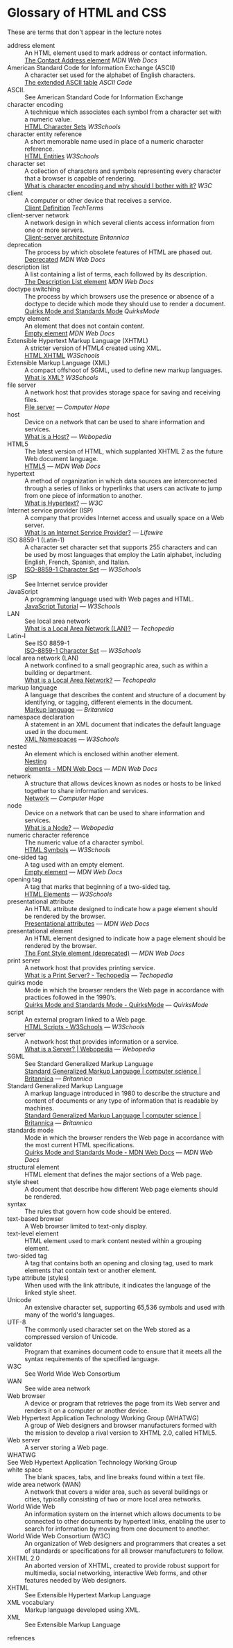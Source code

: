 <h1>Glossary of HTML and CSS</h1>
These are terms that don't appear in the lecture notes

<dl>
<dt>address element</dt><dd>An HTML element used to mark address or contact information.</dd>
<dd><a href="https://developer.mozilla.org/en-US/docs/Web/HTML/Element/address">The Contact Address element</a> <cite>MDN Web Docs</cite></dd>
<dt>American Standard Code for Information Exchange (ASCII)</dt><dd>A character set used for the alphabet of English characters.</dd>
<dd><a href="https://www.ascii-code.com/">The extended ASCII table</a> <cite>ASCII Code</cite></dd>
<dt>ASCII.</dt><dd>See American Standard Code for Information Exchange</dd>
<dt>character encoding</dt><dd>A technique which associates each symbol from a character set with a numeric value.</dd>
<dd><a href="https://www.w3schools.com/charsets/">HTML Character Sets</a> <cite>W3Schools</cite></dd>
<dt>character entity reference</dt><dd>A short memorable name used in place of a numeric character reference.</dd>
<dd><a href="https://www.w3schools.com/html/html_entities.asp">HTML Entities</a> <cite>W3Schools</cite></dd>
<dt>character set </dt><dd>A collection of characters and symbols representing every character that a browser is capable of rendering.</dd>
<dd><a href="https://www.w3.org/International/questions/qa-what-is-encoding">What is character encoding and why should I bother with it?</a> <cite>W3C</cite></dd>
<dt>client</dt><dd>A computer or other device that receives a service.</dd>
<dd><a href="https://techterms.com/definition/client">Client Definition</a> <cite>TechTerms</cite></dd>
<dt>client-server network</dt><dd>A network design in which several clients access information from one or more servers.</dd>
<dd><a href="https://www.britannica.com/technology/client-server-architecture">Client-server architecture</a> <cite>Britannica</cite></dd>
<dt>deprecation</dt><dd>The process by which obsolete features of HTML are phased out.</dd>
<dd><a href="https://developer.mozilla.org/en-US/docs/Glossary/Deprecated">Deprecated</a> <cite>MDN Web Docs</cite></dd>
<dt>description list</dt><dd>A list containing a list of terms, each followed by its description.</dd>
<dd><a href="https://developer.mozilla.org/en-US/docs/Web/HTML/Element/dl">The Description List element</a> <cite>MDN Web Docs</cite></dd>
<dt>doctype switching</dt><dd>The process by which browsers use the presence or absence of a doctype to decide which mode they should use to render a document.</dd>
<dd><a href="https://www.quirksmode.org/css/quirksmode.html">Quirks Mode and Standards Mode</a> <cite>QuirksMode</cite></dd>
<dt>empty element</dt><dd>An element that does not contain content.</dd>
<dd><a href="https://developer.mozilla.org/en-US/docs/Glossary/Empty_element">Empty element</a> <cite>MDN Web Docs</cite></dd>
<dt>Extensible Hypertext Markup Language (XHTML)</dt><dd>A stricter version of HTML4 created using XML.</dd>
<dd><a href="https://www.w3schools.com/html/html_xhtml.asp">HTML XHTML</a> <cite>W3Schools</cite></dd>
<dt>Extensible Markup Language (XML)</dt><dd>A compact offshoot of SGML, used to define new markup languages.</dd>
<dd><a href="https://www.w3schools.com/xml/xml_whatis.asp">What is XML?</a> <cite>W3Schools</cite></dd>
<dt>file server</dt><dd>A network host that provides storage space for saving and receiving files.</dd>
<dd><a href="https://www.computerhope.com/jargon/f/fileserve.htm">File server</a> &mdash; <cite>Computer Hope</cite></dd>
<dt>host</dt><dd>Device on a network that can be used to share information and services.</dd>
<dd><a href="https://www.webopedia.com/definitions/host/">What is a Host?</a> &mdash; <cite>Webopedia</cite></dd>
<dt>HTML5</dt><dd>The latest version of HTML, which supplanted XHTML 2 as the future Web document language.</dd>
<dd><a href="https://developer.mozilla.org/en-US/docs/Web/Guide/HTML/HTML5">HTML5</a> &mdash; <cite>MDN Web Docs</cite></dd>
<dt>hypertext</dt><dd>A method of organization in which data sources are interconnected through a series of links or hyperlinks that users can activate to jump from one piece of information to another.</dd>
<dd><a href="https://www.w3.org/WhatIs.html">What is Hypertext?</a> &mdash; <cite>W3C</cite></dd>
<dt>Internet service provider (ISP)</dt><dd>A company that provides Internet access and usually space on a Web server.</dd>
<dd><a href="https://www.lifewire.com/internet-service-provider-isp-817514">What Is an Internet Service Provider?</a> &mdash; <cite>Lifewire</cite></dd>
<dt>ISO 8859-1 (Latin-1)</dt><dd>A character set character set that supports 255 characters and can be used by most languages that employ the Latin alphabet, including English, French, Spanish, and Italian.</dd>
<dd><a href="https://www.w3schools.com/charsets/ref_html_8859.asp">ISO-8859-1 Character Set</a> &mdash; <cite>W3Schools</cite></dd>
<dt>ISP</dt><dd>See Internet service provider</dd>
<dt>JavaScript</dt><dd>A programming language used with Web pages and HTML.</dd>
<dd><a href="https://www.w3schools.com/js/">JavaScript Tutorial</a> &mdash; <cite>W3Schools</cite></dd>
<dt>LAN</dt><dd>See local area network</dd>
<dd><a href="https://www.techopedia.com/definition/3211/local-area-network-lan">What is a Local Area Network (LAN)?</a> &mdash; <cite>Techopedia</cite></dd>
<dt>Latin-I</dt><dd>See ISO 8859-1</dd>
<dd><a href="https://www.w3schools.com/charsets/ref_html_8859.asp">ISO-8859-1 Character Set</a> &mdash; <cite>W3Schools</cite></dd>
<dt>local area network (LAN)</dt><dd>A network confined to a small geographic area, such as within a building or department.</dd>
<dd><a href="https://www.techopedia.com/definition/3211/local-area-network-lan">What is a Local Area Network?</a> &mdash; <cite>Techopedia</cite></dd>
<dt>markup language</dt><dd>A language that describes the content and structure of a document by identifying, or tagging, different elements in the document.</dd>
<dd><a href="https://www.britannica.com/technology/markup-language">Markup language</a> &mdash; <cite>Britannica</cite></dd>
<dt>namespace declaration</dt><dd>A statement in an XML document that indicates the default language used in the document.</dd> <dd><a href="https://www.w3schools.com/xml/xml_namespaces.asp">XML Namespaces</a> — <cite>W3Schools</cite></dd> <dt>nested</dt><dd>An element which is enclosed within another element.</dd> <dd><a href="https://developer.mozilla.org/en-US/docs/Web/HTML/Element/div#nesting_div_elements">Nesting<div> elements - MDN Web Docs</a> — <cite>MDN Web Docs</cite></dd> <dt>network</dt><dd>A structure that allows devices known as nodes or hosts to be linked together to share information and services.</dd> <dd><a href="https://www.computerhope.com/jargon/n/network.htm">Network</a> — <cite>Computer Hope</cite></dd> <dt>node</dt><dd>Device on a network that can be used to share information and services.</dd> <dd><a href="https://www.webopedia.com/definitions/node/">What is a Node?</a> — <cite>Webopedia</cite></dd> <dt>numeric character reference</dt><dd>The numeric value of a character symbol.</dd> <dd><a href="https://www.w3schools.com/html/html_symbols.asp">HTML Symbols</a> — <cite>W3Schools</cite></dd> <dt>one-sided tag</dt><dd>A tag used with an empty element.</dd> <dd><a href="https://developer.mozilla.org/en-US/docs/Glossary/Empty_element">Empty element</a> — <cite>MDN Web Docs</cite></dd> <dt>opening tag</dt><dd>A tag that marks that beginning of a two-sided tag.</dd> <dd><a href="https://www.w3schools.com/html/html_elements.asp">HTML Elements</a> — <cite>W3Schools</cite></dd> <dt>presentational attribute</dt><dd>An HTML attribute designed to indicate how a page element should be rendered by the browser.</dd> <dd><a href="https://developer.mozilla.org/en-US/docs/Web/HTML/Presentational_attributes">Presentational attributes</a> — <cite>MDN Web Docs</cite></dd> 
<dt>presentational element</dt><dd>An HTML element designed to indicate how a page element should be rendered by the browser.</dd> <dd><a href="https://developer.mozilla.org/en-US/docs/Web/HTML/Element/font">The Font Style element (deprecated)</a> — <cite>MDN Web Docs</cite></dd> <dt>print server</dt><dd>A network host that provides printing service.</dd> <dd><a href="https://www.techopedia.com/definition/1441/print-server">What is a Print Server? - Techopedia</a> — <cite>Techopedia</cite></dd> <dt>quirks mode</dt><dd>Mode in which the browser renders the Web page in accordance with practices followed in the 1990’s.</dd> <dd><a href="https://www.quirksmode.org/css/quirksmode.html">Quirks Mode and Standards Mode - QuirksMode</a> — <cite>QuirksMode</cite></dd> <dt>script</dt><dd>An external program linked to a Web page.</dd> <dd><a href="https://www.w3schools.com/html/html_scripts.asp">HTML Scripts - W3Schools</a> — <cite>W3Schools</cite></dd> <dt>server</dt><dd>A network host that provides information or a service.</dd> <dd><a href="https://www.webopedia.com/definitions/server/">What is a Server? | Webopedia</a> — <cite>Webopedia</cite></dd> <dt>SGML</dt><dd>See Standard Generalized Markup Language</dd> <dd><a href="https://www.britannica.com/technology/Standard-Generalized-Markup-Language">Standard Generalized Markup Language | computer science | Britannica</a> — <cite>Britannica</cite></dd> <dt>Standard Generalized Markup Language</dt><dd>A markup language introduced in 1980 to describe the structure and content of documents or any type of information that is readable by machines.</dd> <dd><a href="https://www.britannica.com/technology/Standard-Generalized-Markup-Language">Standard Generalized Markup Language | computer science | Britannica</a> — <cite>Britannica</cite></dd> <dt>standards mode</dt><dd>Mode in which the browser renders the Web page in accordance with the most current HTML specifications.</dd> <dd><a href="https://developer.mozilla.org/en-US/docs/Web/HTML/Quirks_Mode_and_Standards_Mode">Quirks Mode and Standards Mode - MDN Web Docs</a> — <cite>MDN Web Docs</cite></dd>

  <dt>structural element</dt><dd>HTML element that defines the major sections of a Web page.</dd>
  <dt>style sheet </dt><dd>A document that describe how different Web page elements should be rendered.</dd>
  <dt>syntax</dt><dd>The rules that govern how code should be entered.</dd>
  <dt>text-based browser</dt><dd>A Web browser limited to text-only display.</dd>
  <dt>text-level element</dt><dd>HTML element used to mark content nested within a grouping element.</dd>
  <dt>two-sided tag</dt><dd>A tag that contains both an opening and closing tag, used to mark elements that contain text or another element.</dd>
  <dt>type attribute (styles)</dt><dd>When used with the link attribute, it indicates the language of the linked style sheet.</dd>
  <dt>Unicode</dt><dd>An extensive character set, supporting 65,536 symbols and used with many of the world's languages.</dd>
  <dt>UTF-8</dt><dd>The commonly used character set on the Web stored as a compressed version of Unicode.</dd>
  <dt>validator</dt><dd>Program that examines document code to ensure that it meets all the syntax requirements of the specified language.</dd>
  <dt>W3C</dt><dd>See World Wide Web Consortium</dd>
<dt>WAN</dt><dd>See wide area network</dd>
  <dt>Web browser</dt><dd>A device or program that retrieves the page from its Web server and renders it on a computer or another device.</dd>
  <dt>Web Hypertext Application Technology Working Group (WHATWG)</dt><dd>A group of Web designers and browser manufacturers formed with the mission to develop a rival version to XHTML 2.0, called HTML5.</dd>
  <dt>Web server</dt><dd>A server storing a Web page.</dd>
  <dt>WHATWG</dt><dd></dd>See Web Hypertext Application Technology Working Group</dd>
<dt>white space</dt><dd>The blank spaces, tabs, and line breaks found within a text file.</dd>
<dt>wide area network (WAN)</dt><dd>A network that covers a wider area, such as several buildings or cities, typically consisting of two or more local area networks.</dd>
<dt>World Wide Web</dt><dd>An information system on the internet which allows documents to be connected to other documents by hypertext links, enabling the user to search for information by moving from one document to another.</dd>
<dt>World Wide Web Consortium (W3C)</dt><dd>An organization of Web designers and programmers that creates a set of standards or specifications for all browser manufacturers to follow.</dd>
<dt>XHTML 2.0</dt><dd>An aborted version of XHTML, created to provide robust support for multimedia, social networking, interactive Web forms, and other features needed by Web designers.</dd>
<dt>XHTML</dt><dd>See Extensible Hypertext Markup Language</dd>
<dt>XML vocabulary</dt><dd>Markup language developed using XML.</dd>
<dt>XML</dt><dd>See Extensible Markup Language</dd>
</dl>

refrences

